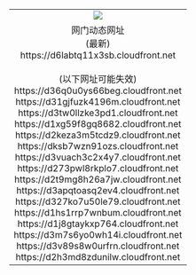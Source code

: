 ﻿<table>
  <tr></tr>
  <tr><td colspan=2 align=center><img src="https://d6labtq11x3sb.cloudfront.net/Up/oGate.jpg" /></td></tr>
  <tr><td colspan=2 align=center>网门动态网址<br/>(最新)
<br>https://d6labtq11x3sb.cloudfront.net
<br/><br/>(以下网址可能失效)
<br>https://d36q0u0ys66beg.cloudfront.net
<br>https://d31gjfuzk4196m.cloudfront.net
<br>https://d3tw0llzke3pd1.cloudfront.net
<br>https://d1xg59f8gq8682.cloudfront.net
<br>https://d2keza3m5tcdz9.cloudfront.net
<br>https://dksb7wzn91ozs.cloudfront.net
<br>https://d3vuach3c2x4y7.cloudfront.net
<br>https://d273pwl8rkplo7.cloudfront.net
<br>https://d2t9mg8h26a7jw.cloudfront.net
<br>https://d3apqtoasq2ev4.cloudfront.net
<br>https://d327ko7u50le79.cloudfront.net
<br>https://d1hs1rrp7wnbum.cloudfront.net
<br>https://d1j8gtaykxp764.cloudfront.net
<br>https://d3m7s6yo0wh14i.cloudfront.net
<br>https://d3v89s8w0urfrn.cloudfront.net
<br>https://d2h3md8zdunilw.cloudfront.net
    </td>
  </tr>
</table>

